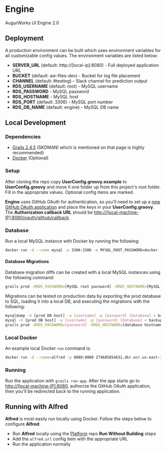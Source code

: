 # Engine
AugurWorks UI Engine 2.0

## Deployment
A production environment can be built which uses environment variables for all customizable config values. The environment variables are listed below:

- **SERVER_URL** (default: http://[local-ip]:8080) - Full deployed application URL
- **BUCKET** (default: aw-files-dev) - Bucket for log file placement
- **CHANNEL** (default: #testing) - Slack channel for prediction output
- **RDS_USERNAME** (default: root) - MySQL username
- **RDS_PASSWORD** - MySQL password
- **RDS_HOSTNAME** - MySQL host
- **RDS_PORT** (default: 3306) - MySQL port number
- **RDS_DB_NAME** (default: engine) - MySQL DB name

## Local Development
### Dependencies
- [Grails 2.4.5](https://grails.org/download.html) (SKDMAN! which is mentioned on that page is highly recommended)
- [Docker](https://docs.docker.com/engine/installation/) (Optional)

### Setup
After cloning the repo copy **UserConfig.groovy.example** to **UserConfig.groovy** and move it one folder up from this project's root folder. Fill in the appropriate values. Optional config items are marked.

**Engine** uses GitHub OAuth for authentication, so you'll need to set up a [new GitHub OAuth application](https://github.com/settings/applications/new) and place the keys in your **UserConfig.groovy**. The **Authorization callback URL** should be [http://[local-machine-IP]:8080/oauth/github/callback](http://[local-machine-IP]:8080/oauth/github/callback).

### Database
Run a local MySQL instance with Docker by running the following:
```bash
docker run -d --name mysql -p 3306:3306 -e MYSQL_ROOT_PASSWORD=docker -e MYSQL_DATABASE=mysql mysql
```

#### Database Migrations
Database migration diffs can be created with a local MySQL instances using the following command:
```bash
grails prod -DRDS_PASSWORD=[MySQL root password] -DRDS_HOSTNAME=[MySQL host ip] dbm-gorm-diff --add [filename].groovy
```

Migrations can be tested on production data by exporting the prod database to SQL, loading it into a local DB, and executing the migrations with the following:
```bash
mysqldump -h [prod DB host] -u [username] -p [password] [database] > backup.sql
mysql -h [prod DB host] -u [username] -p [password] [database] < backup.sql
grails prod -DRDS_PASSWORD=[password] -DRDS_HOSTNAME=[database hostname] dbm-changelog-sync
```

### Local Docker
An example local Docker `run` command is:
```bash
docker run -d --name=alfred -p 8080:8080 274685854631.dkr.ecr.us-east-1.amazonaws.com/alfred:latest
```

### Running
Run the application with `grails run-app`. After the app starts go to [http://[local-machine-IP]:8080](http://[local-machine-IP]:8080), authorize the GitHub OAuth application, then you'll be redirected back to the running application.

## Running with Alfred
**Alfred** is most easily run locally using Docker. Follow the steps below to configure **Alfred**:
- Run **Alfred** locally using the [Platform](https://github.com/AugurWorks/Platform) repo **Run Without Building** steps
- Add the `alfred.url` config item with the appropriate URL
- Run the application normally
